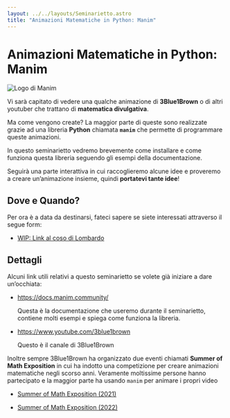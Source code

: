 ```yaml
---
layout: ../../layouts/Seminarietto.astro
title: "Animazioni Matematiche in Python: Manim"
---
```


# Animazioni Matematiche in Python: Manim

<img class="float-right" src="/manim-logo-sidebar.svg" alt="Logo di Manim">

Vi sarà capitato di vedere una qualche animazione di **3Blue1Brown** o di altri youtuber che trattano di **matematica divulgativa**.

Ma come vengono create? La maggior parte di queste sono realizzate grazie ad una libreria **Python** chiamata **`manim`** che permette di programmare queste animazioni.

In questo seminarietto vedremo brevemente come installare e come funziona questa libreria seguendo gli esempi della documentazione. 

Seguirà una parte interattiva in cui raccoglieremo alcune idee e proveremo a creare un’animazione insieme, quindi **portatevi tante idee**!

## Dove e Quando?

Per ora è a data da destinarsi, fateci sapere se siete interessati attraverso il segue form:

- [WIP: Link al coso di Lombardo](#)

## Dettagli

Alcuni link utili relativi a questo seminarietto se volete già iniziare a dare un’occhiata:

- <https://docs.manim.community/> 

    Questa è la documentazione che useremo durante il seminarietto, contiene molti esempi e spiega come funziona la libreria.

- <https://www.youtube.com/3blue1brown>

    Questo è il canale di 3Blue1Brown

Inoltre sempre 3Blue1Brown ha organizzato due eventi chiamati **Summer of Math Exposition** in cui ha indotto una competizione per creare animazioni matematiche negli scorso anni. Veramente moltissime persone hanno partecipato e la maggior parte ha usando `manim` per animare i propri video

- [Summer of Math Exposition (2021)](https://www.youtube.com/hashtag/some1)

- [Summer of Math Exposition (2022)](https://www.youtube.com/hashtag/some2)
